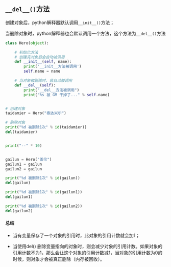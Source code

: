 ## `__del__()`方法

创建对象后，python解释器默认调用`__init__()`方法；

当删除对象时，python解释器也会默认调用一个方法，这个方法为`__del__()`方法


```python
class Hero(object):

    # 初始化方法
    # 创建完对象后会自动被调用
    def __init__(self, name):
        print('__init__方法被调用')
        self.name = name

    # 当对象被删除时，会自动被调用
    def __del__(self):
        print("__del__方法被调用")
        print("%s 被 GM 干掉了..." % self.name)


# 创建对象
taidamier = Hero("泰达米尔")

# 删除对象
print("%d 被删除1次" % id(taidamier))
del(taidamier)


print("--" * 10)


gailun = Hero("盖伦")
gailun1 = gailun
gailun2 = gailun

print("%d 被删除1次" % id(gailun))
del(gailun)

print("%d 被删除1次" % id(gailun1))
del(gailun1)

print("%d 被删除1次" % id(gailun2))
del(gailun2)


```


#### 总结
* 当有变量保存了一个对象的引用时，此对象的引用计数就会加1；

* 当使用del() 删除变量指向的对象时，则会减少对象的引用计数。如果对象的引用计数不为1，那么会让这个对象的引用计数减1，当对象的引用计数为0的时候，则对象才会被真正删除（内存被回收）。

